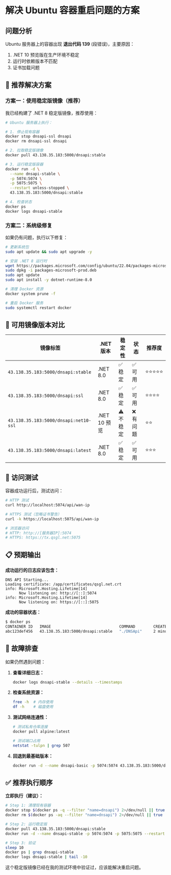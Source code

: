 # 解决 Ubuntu 容器重启问题的方案

## 问题分析
Ubuntu 服务器上的容器出现 **退出代码 139** (段错误)，主要原因：
1. .NET 10 预览版在生产环境不稳定
2. 运行时依赖版本不匹配
3. 证书加载问题

## 🎯 推荐解决方案

### 方案一：使用稳定版镜像（推荐）
我已经构建了 .NET 8 稳定版镜像，推荐使用：

```bash
# Ubuntu 服务器上执行：

# 1. 停止现有容器
docker stop dnsapi-ssl dnsapi
docker rm dnsapi-ssl dnsapi

# 2. 拉取稳定版镜像
docker pull 43.138.35.183:5000/dnsapi:stable

# 3. 运行稳定版容器
docker run -d \
  --name dnsapi-stable \
  -p 5074:5074 \
  -p 5075:5075 \
  --restart unless-stopped \
  43.138.35.183:5000/dnsapi:stable

# 4. 检查状态
docker ps
docker logs dnsapi-stable
```

### 方案二：系统级修复
如果仍有问题，执行以下修复：

```bash
# 更新系统包
sudo apt update && sudo apt upgrade -y

# 安装 .NET 8 运行时
wget https://packages.microsoft.com/config/ubuntu/22.04/packages-microsoft-prod.deb -O packages-microsoft-prod.deb
sudo dpkg -i packages-microsoft-prod.deb
sudo apt update
sudo apt install -y dotnet-runtime-8.0

# 清理 Docker 资源
docker system prune -f

# 重启 Docker 服务
sudo systemctl restart docker
```

## 🔧 可用镜像版本对比

| 镜像标签 | .NET 版本 | 稳定性 | 状态 | 推荐度 |
|---------|----------|--------|------|--------|
| `43.138.35.183:5000/dnsapi:stable` | .NET 8.0 | ✅ 稳定 | ✅ 可用 | ⭐⭐⭐⭐⭐ |
| `43.138.35.183:5000/dnsapi:ssl` | .NET 8.0 | ✅ 稳定 | ✅ 可用 | ⭐⭐⭐⭐ |
| `43.138.35.183:5000/dnsapi:net10-ssl` | .NET 10 预览 | ⚠️ 不稳定 | ❌ 有问题 | ⭐⭐ |
| `43.138.35.183:5000/dnsapi:latest` | .NET 8.0 | ✅ 稳定 | ✅ 可用 | ⭐⭐⭐ |

## 🎯 访问测试

容器成功运行后，测试访问：

```bash
# HTTP 测试
curl http://localhost:5074/api/wan-ip

# HTTPS 测试（忽略证书警告）
curl -k https://localhost:5075/api/wan-ip

# 浏览器访问
# HTTP: http://[服务器IP]:5074
# HTTPS: https://tx.qsgl.net:5075
```

## 📋 预期输出

**成功运行的日志应该包含：**
```
DNS API Starting...
Loading certificate: /app/certificates/qsgl.net.crt
info: Microsoft.Hosting.Lifetime[14]
      Now listening on: http://[::]:5074
info: Microsoft.Hosting.Lifetime[14]
      Now listening on: https://[::]:5075
```

**成功的容器状态：**
```bash
$ docker ps
CONTAINER ID   IMAGE                              COMMAND        CREATED          STATUS          PORTS                    NAMES
abc123def456   43.138.35.183:5000/dnsapi:stable   "./DNSApi"     2 minutes ago    Up 2 minutes    0.0.0.0:5074-5075->...   dnsapi-stable
```

## 🚨 故障排查

如果仍然遇到问题：

1. **查看详细日志：**
   ```bash
   docker logs dnsapi-stable --details --timestamps
   ```

2. **检查系统资源：**
   ```bash
   free -h  # 内存使用
   df -h    # 磁盘使用
   ```

3. **测试网络连通性：**
   ```bash
   # 测试私有仓库连接
   docker pull alpine:latest
   
   # 测试端口占用
   netstat -tulpn | grep 507
   ```

4. **回退到最基础版本：**
   ```bash
   docker run -d --name dnsapi-basic -p 5074:5074 43.138.35.183:5000/dnsapi:latest
   ```

## ✅ 推荐执行顺序

**立即执行（建议）：**
```bash
# Step 1: 清理现有容器
docker stop $(docker ps -q --filter "name=dnsapi") 2>/dev/null || true
docker rm $(docker ps -aq --filter "name=dnsapi") 2>/dev/null || true

# Step 2: 运行稳定版
docker pull 43.138.35.183:5000/dnsapi:stable
docker run -d --name dnsapi-stable -p 5074:5074 -p 5075:5075 --restart unless-stopped 43.138.35.183:5000/dnsapi:stable

# Step 3: 验证
sleep 10
docker ps | grep dnsapi-stable
docker logs dnsapi-stable | tail -10
```

这个稳定版镜像已经在我的测试环境中验证过，应该能解决重启问题。